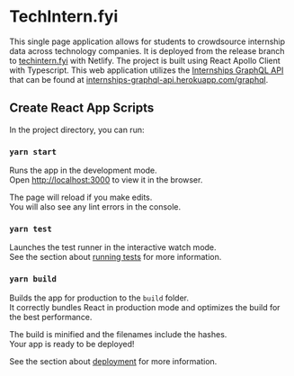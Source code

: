 # TechIntern.fyi

This single page application allows for students to crowdsource internship data across technology companies. It is deployed from the release branch to [techintern.fyi](https://techintern.fyi) with Netlify. The project is built using React Apollo Client with Typescript. This web application utilizes the [Internships GraphQL API](https://github.com/leskaa/internships-graphql-api) that can be found at [internships-graphql-api.herokuapp.com/graphql](https://internships-graphql-api.herokuapp.com/graphql).

## Create React App Scripts

In the project directory, you can run:

### `yarn start`

Runs the app in the development mode.<br />
Open [http://localhost:3000](http://localhost:3000) to view it in the browser.

The page will reload if you make edits.<br />
You will also see any lint errors in the console.

### `yarn test`

Launches the test runner in the interactive watch mode.<br />
See the section about [running tests](https://facebook.github.io/create-react-app/docs/running-tests) for more information.

### `yarn build`

Builds the app for production to the `build` folder.<br />
It correctly bundles React in production mode and optimizes the build for the best performance.

The build is minified and the filenames include the hashes.<br />
Your app is ready to be deployed!

See the section about [deployment](https://facebook.github.io/create-react-app/docs/deployment) for more information.